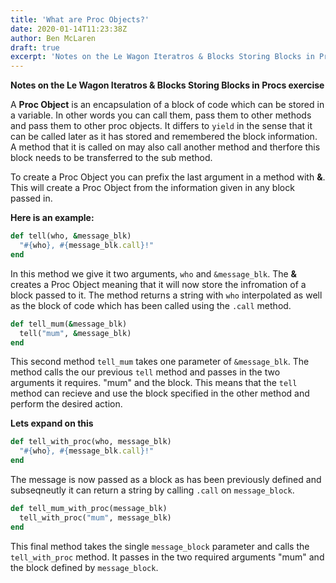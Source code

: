 ```yaml
---
title: 'What are Proc Objects?'
date: 2020-01-14T11:23:38Z
author: Ben McLaren
draft: true
excerpt: 'Notes on the Le Wagon Iteratros & Blocks Storing Blocks in Procs exercise'
---
```


**Notes on the Le Wagon Iteratros & Blocks Storing Blocks in Procs exercise**

A **Proc Object** is an encapsulation of a block of code which can be stored in a variable. In other words you can call them, pass them to other methods and pass them to other proc objects. It differs to `yield` in the sense that it can be called later as it has stored and remembered the block information. A method that it is called on may also call another method and therfore this block needs to be transferred to the sub method.

To create a Proc Object you can prefix the last argument in a method with **&**. This will create a Proc Object from the information given in any block passed in.

**Here is an example:**

```ruby
def tell(who, &message_blk)
  "#{who}, #{message_blk.call}!"
end
```

In this method we give it two arguments, `who` and `&message_blk`. The **&** creates a Proc Object meaning that it will now store the infromation of a block passed to it. The method returns a string with `who` interpolated as well as the block of code which has been called using the `.call` method.

```ruby
def tell_mum(&message_blk)
  tell("mum", &message_blk)
end
```

This second method `tell_mum` takes one parameter of `&message_blk`. The method calls the our previous `tell` method and passes in the two arguments it requires. "mum" and the block. This means that the `tell` method can recieve and use the block specified in the other method and perform the desired action.

**Lets expand on this**

```ruby
def tell_with_proc(who, message_blk)
  "#{who}, #{message_blk.call}!"
end
```

The message is now passed as a block as has been previously defined and subseqneutly it can return a string by calling `.call` on `message_block`.

```ruby
def tell_mum_with_proc(message_blk)
  tell_with_proc("mum", message_blk)
end
```

This final method takes the single `message_block` parameter and calls the `tell_with_proc` method. It passes in the two required arguments "mum" and the block defined by `message_block`.
